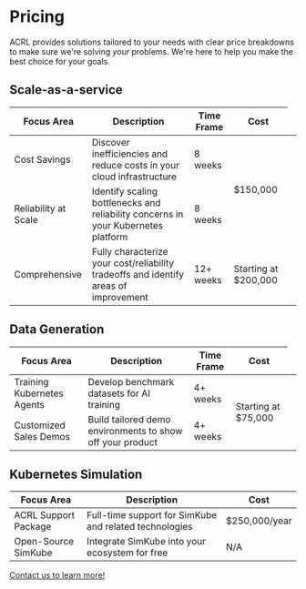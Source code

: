 # Pricing

ACRL provides solutions tailored to your needs with clear price breakdowns to make sure we're solving _your_ problems.
We're here to help you make the best choice for your goals.

## <a name="saas"></a>Scale-as-a-service

| Focus Area   | Description | Time Frame | Cost        |
|--------------|-------------|------------|-------------|
| Cost Savings | Discover inefficiencies and reduce costs in your cloud infrastructure | 8 weeks <td rowspan=2> $150,000</td>
| Reliability at Scale | Identify scaling bottlenecks and reliability concerns in your Kubernetes platform | 8 weeks | |
| Comprehensive | Fully characterize your cost/reliability tradeoffs and identify areas of improvement | 12+ weeks | Starting at $200,000 |

## <a name="data"></a>Data Generation

| Focus Area   | Description | Time Frame | Cost        |
|--------------|-------------|------------|-------------|
| Training Kubernetes Agents | Develop benchmark datasets for AI training | 4+ weeks <td rowspan=2> Starting at $75,000 |
| Customized Sales Demos | Build tailored demo environments to show off your product | 4+ weeks |             |

## <a name="simkube"></a>Kubernetes Simulation

| Focus Area   | Description | Cost       |
|--------------|-------------|------------|
| ACRL Support Package | Full-time support for SimKube and related technologies | $250,000/year |
| Open-Source SimKube | Integrate SimKube into your ecosystem for free | N/A |

<div class="buttons center">
  <a href="/contact">Contact us to learn more!</a>
</div>
